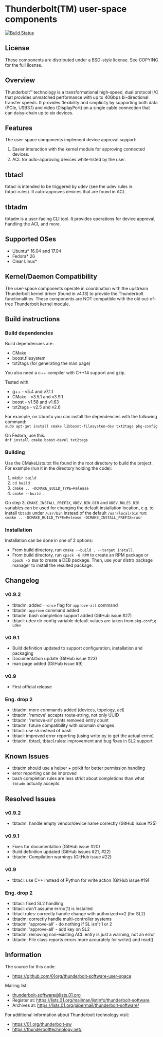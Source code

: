 # Thunderbolt(TM) user-space components

[![Build Status](https://travis-ci.org/intel/thunderbolt-software-user-space.svg?branch=master)](https://travis-ci.org/intel/thunderbolt-software-user-space)

## License
These components are distributed under a BSD-style license. See COPYING for the
full license.


## Overview
Thunderbolt™ technology is a transformational high-speed, dual protocol
I/O that provides unmatched performance with up to 40Gbps bi-directional
transfer speeds. It provides flexibility and simplicity by supporting both
data (PCIe, USB3.1) and video (DisplayPort) on a single cable connection
that can daisy-chain up to six devices.


## Features
The user-space components implement device approval support:
1. Easier interaction with the kernel module for approving connected devices.
2. ACL for auto-approving devices white-listed by the user.


## tbtacl
tbtacl is intended to be triggered by udev (see the udev rules in tbtacl.rules).
It auto-approves devices that are found in ACL.


## tbtadm
tbtadm is a user-facing CLI tool. It provides operations for device approval,
handling the ACL and more.


## Supported OSes
- Ubuntu* 16.04 and 17.04
- Fedora* 26
- Clear Linux*


## Kernel/Daemon Compatibility
The user-space components operate in coordination with the upstream Thunderbolt
kernel driver (found in v4.13) to provide the Thunderbolt functionalities. These
components are NOT compatible with the old out-of-tree Thunderbolt kernel
module.


## Build instructions
### Build dependencies
Build dependencies are:
- CMake
- boost.filesystem
- txt2tags (for generating the man page)

You also need a c++ compiler with C++14 support and gzip.

Tested with:
- g++ - v5.4 and v7.1.1
- CMake - v3.5.1 and v3.9.1
- boost - v1.58 and v1.63
- txt2tags - v2.5 and v2.6

For example, on Ubuntu you can install the dependencies with the following
command:  
`sudo apt-get install cmake libboost-filesystem-dev txt2tags pkg-config`

On Fedora, use this:  
`dnf install cmake boost-devel txt2tags`

### Building
Use the CMakeLists.txt file found in the root directory to build the project.
For example (run it in the directory holding the code):
1. `mkdir build`
2. `cd build`
3. `cmake .. -DCMAKE_BUILD_TYPE=Release`
4. `cmake --build .`

On step 3, `CMAKE_INSTALL_PREFIX`, `UDEV_BIN_DIR` and `UDEV_RULES_DIR` variables
can be used for changing the default installation location, e.g. to install
`tbtadm` under `/usr/bin` instead of the default `/usr/local/bin` run:  
`cmake .. -DCMAKE_BUILD_TYPE=Release -DCMAKE_INSTALL_PREFIX=/usr`

### Installation
Installation can be done in one of 2 options:
- From build directory, run `cmake --build . --target install`.
- From build directory, run `cpack -G RPM` to create an RPM package or
  `cpack -G DEB` to create a DEB package. Then, use your distro package manager
  to install the resulted package.


## Changelog
### v0.9.2
- tbtadm: added `--once` flag for `approve-all` command
- tbtadm: `approve` command added
- tbtadm: bash completion support added (GitHub issue #27)
- tbtacl: udev dir config variable default values are taken from `pkg-config udev`

### v0.9.1
- Build definition updated to support configuration, installation and packaging
- Documentation update (GitHub issue #23)
- man page added (GitHub issue #9)

### v0.9
- First official release

### Eng. drop 2
- tbtadm: more commands added (devices, topology, acl)
- tbtadm: 'remove' accepts route-string, not only UUID
- tbtadm: 'remove-all' prints removed entry count
- tbtadm: future compatibility with xdomain changes
- tbtacl: use sh instead of bash
- tbtacl: improved error reporting (using write.py to get the actual errno)
- tbtadm, tbtacl, tbtacl.rules: improvement and bug fixes in SL2 support


## Known Issues
- tbtadm should use a helper + polkit for better permission handling
- error reporting can be improved
- bash completion rules are less strict about completions than what `tbtadm`
  actually accepts


## Resolved Issues
### v0.9.2
- tbtadm: handle empty vendor/device name correctly (GitHub issue #25)

### v0.9.1
- Fixes for documentation (GitHub issue #20)
- Build definition updated (GitHub issues #21, #22)
- tbtadm: Compilation warnings (GitHub issue #22)

### v0.9
- tbtacl: use C++ instead of Python for write action (GitHub issue #19)

### Eng. drop 2
- tbtacl: fixed SL2 handling
- tbtacl: don't assume errno(1) is installed
- tbtacl.rules: correctly handle change with authorized==2 (for SL2)
- tbtadm: correctly handle multi-controller systems
- tbtadm: 'approve-all' - do nothing if SL isn't 1 or 2
- tbtadm: 'approve-all' - add key on SL2
- tbtadm: removing non-existing ACL entry is just a warning, not an error
- tbtadm: File class reports errors more accurately for write() and read()


## Information
The source for this code:
- https://github.com/01org/thunderbolt-software-user-space

Mailing list:
- thunderbolt-software@lists.01.org
- Register at: https://lists.01.org/mailman/listinfo/thunderbolt-software
- Archives at: https://lists.01.org/pipermail/thunderbolt-software/

For additional information about Thunderbolt technology visit:
- https://01.org/thunderbolt-sw
- https://thunderbolttechnology.net/
